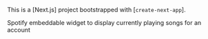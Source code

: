 This is a [Next.js] project bootstrapped with [`create-next-app`].

Spotify embeddable widget to display currently playing songs for an account

